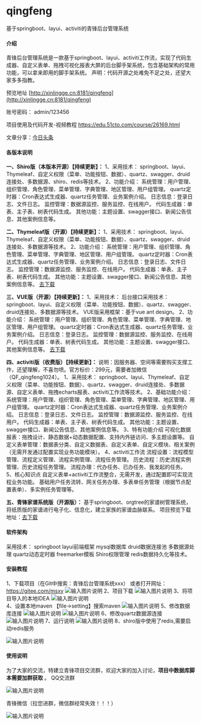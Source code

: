 # qingfeng
基于springboot、layui、activiti的青锋后台管理系统


#### 介绍
青锋后台管理系统是一款基于springboot、layui、activiti工作流，实现了代码生成器、自定义表单、拖拽可视化报表大屏的后台脚手架系统，包含基础架构的常用功能，可以拿来即用的脚手架系统。 声明：代码开源之处难免不足之处，还望大家多多指教。

预览地址
[http://xinlingge.cn:8181/qingfeng](http://xinlingge.cn:8181/qingfeng)

账号密码：
admin/123456

项目使用及代码开发-视频教程
https://edu.51cto.com/course/26169.html

文章分享：[今日头条](https://www.toutiao.com/c/user/token/MS4wLjABAAAAIza_5ghlkgfgqnFEcA31C_AtdZX3-H4vg1ig19FUzGY/)

#### 各版本说明
 **一、Shiro版（本版本开源）【持续更新】：** 
1、采用技术：
springboot、layui、Thymeleaf、自定义权限（菜单、功能按钮、数据）、quartz、swagger、druid连接处、多数据源、shiro、redis等技术。
2、功能介绍：
系统管理：用户管理、组织管理、角色管理、菜单管理、字典管理、地区管理、用户组管理。
quartz定时器：Cron表达式生成器、quartz任务管理、业务案例介绍。
日志信息：登录日志、文件日志。
监控管理：数据源监控、服务监控、在线用户。
代码生成器：单表、主子表、树表代码生成。
其他功能：主题设置、swagger接口、新闻公告信息、其他案例信息等。

 **二、Thymeleaf版（开源）【持续更新】：** 
1、采用技术：
springboot、layui、Thymeleaf、自定义权限（菜单、功能按钮、数据）、quartz、swagger、druid连接处、多数据源等技术。
2、功能介绍：
系统管理：用户管理、组织管理、角色管理、菜单管理、字典管理、地区管理、用户组管理。
quartz定时器：Cron表达式生成器、quartz任务管理、业务案例介绍。
日志信息：登录日志、文件日志。
监控管理：数据源监控、服务监控、在线用户。
代码生成器：单表、主子表、树表代码生成。
其他功能：主题设置、swagger接口、新闻公告信息、其他案例信息等。
[去下载](https://gitee.com/msxy/qingfengThymeleaf)

 **三、VUE版（开源）【持续更新】：** 
1、采用技术：
后台接口采用技术：springboot、layui、自定义权限（菜单、功能按钮、数据）、quartz、swagger、druid连接处、多数据源等技术。
VUE版采用框架：基于vue ant design。
2、功能介绍：
系统管理：用户管理、组织管理、角色管理、菜单管理、字典管理、地区管理、用户组管理。
quartz定时器：Cron表达式生成器、quartz任务管理、业务案例介绍。
日志信息：登录日志。
监控管理：数据源监控、服务监控、在线用户。
代码生成器：单表、树表代码生成。
其他功能：主题设置、swagger接口、其他案例信息等。
[去下载](https://gitee.com/msxy/qingfeng-vue)

 **四、activiti版（收费版）【持续更新】：** 
说明：因服务器、空间等需要购买支撑工作，还望理解，不喜勿喷。官方标价：299元，需要者加微信（QF_qingfeng1024）。
1、采用技术：
springboot、layui、Thymeleaf、自定义权限（菜单、功能按钮、数据）、quartz、swagger、druid连接处、多数据源、自定义表单、拖拽echarts报表、activiti工作流等技术。
2、基础功能介绍：
系统管理：用户管理、组织管理、角色管理、菜单管理、字典管理、地区管理、用户组管理。
quartz定时器：Cron表达式生成器、quartz任务管理、业务案例介绍。
日志信息：登录日志、文件日志。
监控管理：数据源监控、服务监控、在线用户。
代码生成器：单表、主子表、树表代码生成。
其他功能：主题设置、swagger接口、新闻公告信息、其他案例信息等。
3、特有功能介绍
可视化数据报表：拖拽设计、静态数据+动态数据配置、支持内外链访问、多主题设置等。
自定义表单管理：数据表分类、自定义数据表、自定义表单、自定义模块、相关案例（无需开发通过配置实现业务功能模块）。
4、activiti工作流
流程设置：流程模型管理、流程定义管理、流程实例管理、流程任务管理。
历史流程：历史流程实例管理、历史流程任务管理。
流程办理：代办任务、已办任务、我发起的任务。
5、核心知识点
自定义表单+activiti工作流整合，无需开发，通过配置即可实现流程业务功能。
基础用户任务流转、网关任务办理、多表单任务管理（根据节点配置表单）、多实例任务管理等。

 **五、青锋家谱系统版（开源版）：** 
基于springboot、orgtree的家谱树管理系统，将纸质版的家谱进行电子化、信息化，建立家族的家谱血脉联系。
项目预览下载地址：[去下载](https://gitee.com/msxy/qingfeng-gen)


#### 软件架构
采用技术：
    springboot
    layui前端框架
    mysql数据库
    druid数据连接池
    多数据源处理
    quartz动态定时器
    freemarker模板
    Shiro权限管理
    redis数据持久化等技术。

#### 安装教程

1、下载项目（在Git中搜索：青锋后台管理系统xxx） 或者打开网址：https://gitee.com/msxy 
![输入图片说明](https://images.gitee.com/uploads/images/2020/1127/134456_8d689b32_395948.png "图片1.png")
2、项目下载
![输入图片说明](https://images.gitee.com/uploads/images/2020/1127/134507_fada01f8_395948.png "图片2.png")
3、将项目导入的本地IDEA 
![输入图片说明](https://images.gitee.com/uploads/images/2020/1127/134516_4543f55e_395948.png "图片3.png")	
4、设置本地maven 
	【file->setting】搜索maven 
![输入图片说明](https://images.gitee.com/uploads/images/2020/1127/134523_1573c581_395948.png "图片4.png")
5、修改数据库连接
![输入图片说明](https://images.gitee.com/uploads/images/2020/1127/134529_938ad7e2_395948.png "图片5.png")
![输入图片说明](https://images.gitee.com/uploads/images/2020/1127/134536_ad465186_395948.png "图片6.png")
6、修改quartz数据源连接
![输入图片说明](https://images.gitee.com/uploads/images/2020/1127/134541_9122aeb4_395948.png "图片7.png")
7、运行说明
![输入图片说明](https://images.gitee.com/uploads/images/2020/1127/134629_0fc0385d_395948.png "图片8.png")
8、shiro版中使用了redis,需要启动redis服务

![输入图片说明](https://images.gitee.com/uploads/images/2020/1127/135457_96004e74_395948.png "图片11.png")

#### 使用说明

为了大家的交流，特建立青锋项目交流群，欢迎大家的加入讨论，**项目中数据库脚本需要加群获取** 。
QQ交流群

![输入图片说明](https://images.gitee.com/uploads/images/2020/1127/134817_654af53d_395948.png "图片9.png")


青锋微信（拉您进群，微信群经常失效！！！）

![输入图片说明](https://images.gitee.com/uploads/images/2020/1213/213839_55ba7bfa_395948.png "qunzhu.png")


